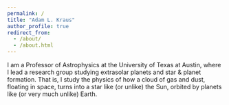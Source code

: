 ```yaml
---
permalink: /
title: "Adam L. Kraus"
author_profile: true
redirect_from: 
  - /about/
  - /about.html
---
```


I am a Professor of Astrophysics at the University of Texas at Austin, where I lead a research group studying extrasolar planets and star & planet formation. That is, I study the physics of how a cloud of gas and dust, floating in space, turns into a star like (or unlike) the Sun, orbited by planets like (or very much unlike) Earth.
